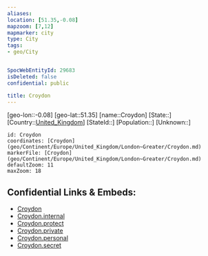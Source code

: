 ```yaml
---
aliases: 
location: [51.35,-0.08]
mapzoom: [7,12] 
mapmarker: city 
type: City
tags:
- geo/City


SpocWebEntityId: 29683
isDeleted: false
confidential: public

title: Croydon
---
```

[geo-lon::-0.08]
[geo-lat::51.35]
[name::Croydon]
[State::]
[Country::[United_Kingdom](geo/Continent/Europe/United_Kingdom.md)]
[StateId::]
[Population::]
[Unknown::]


```leaflet
id: Croydon
coordinates: [Croydon](geo/Continent/Europe/United_Kingdom/London~Greater/Croydon.md)
markerFile: [Croydon](geo/Continent/Europe/United_Kingdom/London~Greater/Croydon.md)
defaultZoom: 11 
maxZoom: 18
```


## Confidential Links & Embeds: 
- [Croydon](../../../../../../_public/geo/Continent/Europe/United_Kingdom/London~Greater/Croydon.md) 
- [Croydon.internal](../../../../../../_internal/geo/Continent/Europe/United_Kingdom/London~Greater/Croydon.internal.md) 
- [Croydon.protect](../../../../../../_protect/geo/Continent/Europe/United_Kingdom/London~Greater/Croydon.protect.md) 
- [Croydon.private](../../../../../../_private/geo/Continent/Europe/United_Kingdom/London~Greater/Croydon.private.md) 
- [Croydon.personal](../../../../../../_personal/geo/Continent/Europe/United_Kingdom/London~Greater/Croydon.personal.md) 
- [Croydon.secret](../../../../../../_secret/geo/Continent/Europe/United_Kingdom/London~Greater/Croydon.secret.md) 

